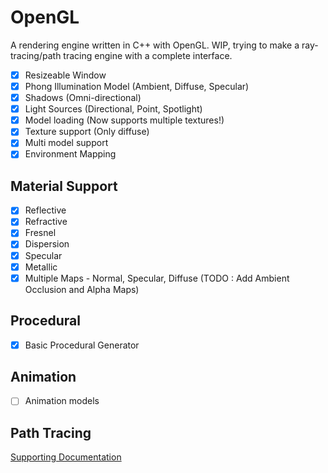 # OpenGL

A rendering engine written in C++ with OpenGL. WIP, trying to make a ray-tracing/path tracing engine with a complete interface.
- [x] Resizeable Window
- [x] Phong Illumination Model (Ambient, Diffuse, Specular)
- [x] Shadows (Omni-directional)
- [x] Light Sources (Directional, Point, Spotlight)
- [x] Model loading (Now supports multiple textures!)
- [x] Texture support (Only diffuse)
- [x] Multi model support
- [x] Environment Mapping 

## Material Support
- [x] Reflective
- [x] Refractive
- [x] Fresnel
- [x] Dispersion
- [x] Specular
- [x] Metallic
- [x] Multiple Maps - Normal, Specular, Diffuse (TODO : Add Ambient Occlusion and Alpha Maps) 

## Procedural
- [x] Basic Procedural Generator

## Animation
- [ ] Animation models

## Path Tracing
[Supporting Documentation](src/Path_Tracing/Real_Time_Rendering.pdf)
